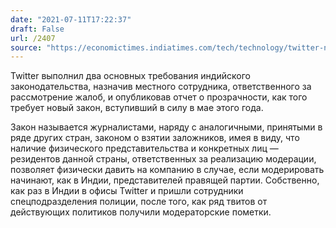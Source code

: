 ```yaml
---
date: "2021-07-11T17:22:37"
draft: False
url: /2407
source: "https://economictimes.indiatimes.com/tech/technology/twitter-names-vinay-prakash-as-resident-grievance-officer-for-india/articleshow/84311359.cms"
---
```


Twitter выполнил два основных требования индийского законодательства, назначив местного сотрудника, ответственного за рассмотрение жалоб, и опубликовав отчет о прозрачности, как того требует новый закон, вступивший в силу в мае этого года.

Закон называется журналистами, наряду с аналогичными, принятыми в ряде других стран, законом о взятии заложников, имея в виду, что наличие физического представительства и конкретных лиц — резидентов данной страны, ответственных за реализацию модерации, позволяет физически давить на компанию в случае, если модерировать начинают, как в Индии, представителей правящей партии. Собственно, как раз в Индии в офисы Twitter и пришли сотрудники спецподразделения полиции, после того, как ряд твитов от действующих политиков получили модераторские пометки.
